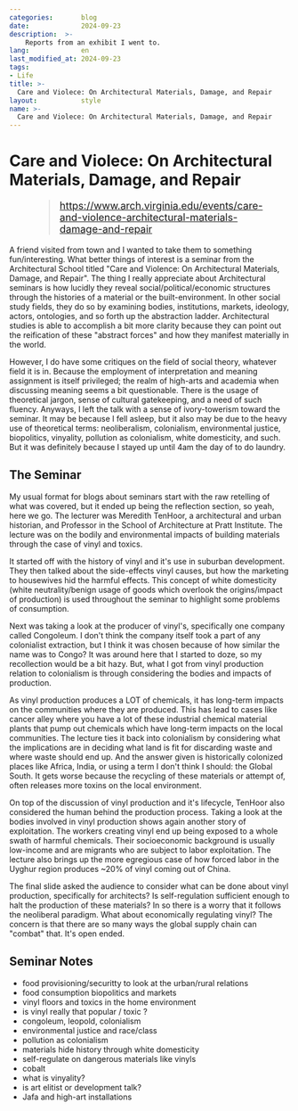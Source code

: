 ```yaml
---
categories:       blog
date:             2024-09-23
description:  >-
    Reports from an exhibit I went to.
lang:             en
last_modified_at: 2024-09-23
tags:
- Life
title: >-
  Care and Violece: On Architectural Materials, Damage, and Repair        
layout:           style
name: >-
  Care and Violece: On Architectural Materials, Damage, and Repair        
---
```


# Care and Violece: On Architectural Materials, Damage, and Repair      

<figure class="container-lg" style="padding: 0;">
    <blockquote class="blockquote" style="font-size: 18px;">
    <a href="https://www.arch.virginia.edu/events/care-and-violence-architectural-materials-damage-and-repair">https://www.arch.virginia.edu/events/care-and-violence-architectural-materials-damage-and-repair</a>
    </blockquote>
</figure>

A friend visited from town and I wanted to take them to something fun/interesting. What better things of interest is a seminar from the Architectural School titled "Care and Violence: On Architectural Materials, Damage, and Repair". The thing I really appreciate about Architectural seminars is how lucidly they reveal social/political/economic structures through the histories of a material or the built-environment. In other social study fields, they do so by examining bodies, institutions, markets, ideology, actors, ontologies, and so forth up the abstraction ladder. Architectural studies is able to accomplish a bit more clarity because they can point out the reification of these "abstract forces" and how they manifest materially in the world.

However, I do have some critiques on the field of social theory, whatever field it is in. Because the employment of interpretation and meaning assignment is itself privileged; the realm of high-arts and academia when discussing meaning seems a bit questionable. There is the usage of theoretical jargon, sense of cultural gatekeeping, and a need of such fluency. Anyways, I left the talk with a sense of ivory-towerism toward the seminar. It may be because I fell asleep, but it also may be due to the heavy use of theoretical terms: neoliberalism, colonialism, environmental justice, biopolitics, vinyality, pollution as colonialism, white domesticity, and such. But it was definitely because I stayed up until 4am the day of to do laundry.

## The Seminar

My usual format for blogs about seminars start with the raw retelling of what was covered, but it ended up being the reflection section, so yeah, here we go. The lecturer was Meredith TenHoor, a architectural and urban historian, and Professor in the School of Architecture at Pratt Institute. The lecture was on the bodily and environmental impacts of building materials through the case of vinyl and toxics. 

It started off with the history of vinyl and it's use in suburban development. They then talked about the side-effects vinyl causes, but how the marketing to housewives hid the harmful effects. This concept of white domesticity (white neutrality/benign usage of goods which overlook the origins/impact of production) is used throughout the seminar to highlight some problems of consumption.

Next was taking a look at the producer of vinyl's, specifically one company called Congoleum. I don't think the company itself took a part of any colonialist extraction, but I think it was chosen because of how similar the name was to Congo? It was around here that I started to doze, so my recollection would be a bit hazy. But, what I got from vinyl production relation to colonialism is through considering the bodies and impacts of production. 

As vinyl production produces a LOT of chemicals, it has long-term impacts on the communities where they are produced. This has lead to cases like cancer alley where you have a lot of these industrial chemical material plants that pump out chemicals which have long-term impacts on the local communities. The lecture ties it back into colonialism by considering what the implications are in deciding what land is fit for discarding waste and where waste should end up. And the answer given is historically colonized places like Africa, India, or using a term I don't think I should: the Global South. It gets worse because the recycling of these materials or attempt of, often releases more toxins on the local environment. 

On top of the discussion of vinyl production and it's lifecycle, TenHoor also considered the human behind the production process. Taking a look at the bodies involved in vinyl production shows again another story of exploitation. The workers creating vinyl end up being exposed to a whole swath of harmful chemicals. Their socioeconomic background is usually low-income and are migrants who are subject to labor exploitation. The lecture also brings up the more egregious case of how forced labor in the Uyghur region produces ~20% of vinyl coming out of China.

The final slide asked the audience to consider what can be done about vinyl production, specifically for architects? Is self-regulation sufficient enough to halt the production of these materials? In so there is a worry that it follows the neoliberal paradigm. What about economically regulating vinyl? The concern is that there are so many ways the global supply chain can "combat" that. It's open ended.

## Seminar Notes

- food provisioning/securitty to look at the urban/rural relations
- food consumption biopolitics and markets  
- vinyl floors and toxics in the home environment
- is vinyl really that popular / toxic ?
- congoleum, leopold, colonialism
- environmental justice and race/class
- pollution as colonialism
- materials hide history through white domesticity
- self-regulate on dangerous materials like vinyls
- cobalt
- what is vinyality?
- is art elitist or development talk?
- Jafa and high-art installations

